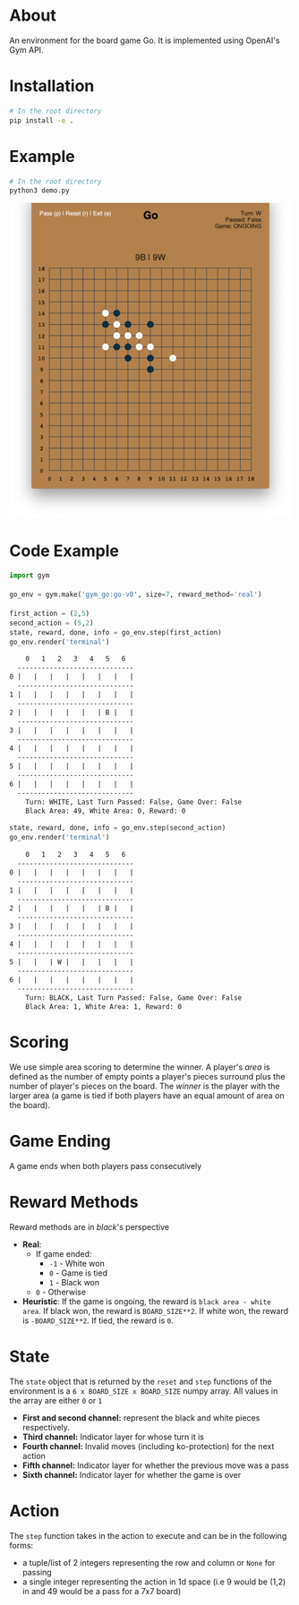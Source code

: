 # About
An environment for the board game Go. It is implemented using OpenAI's Gym API.

# Installation
```bash
# In the root directory
pip install -e .
```

# Example
```bash
# In the root directory
python3 demo.py
```
![alt text](screenshots/human_ui.png)

# Code Example
```python
import gym

go_env = gym.make('gym_go:go-v0', size=7, reward_method='real')

first_action = (2,5)
second_action = (5,2)
state, reward, done, info = go_env.step(first_action)
go_env.render('terminal')
```

```
    0   1   2   3   4   5   6
  -----------------------------
0 |   |   |   |   |   |   |   |
  -----------------------------
1 |   |   |   |   |   |   |   |
  -----------------------------
2 |   |   |   |   |   | B |   |
  -----------------------------
3 |   |   |   |   |   |   |   |
  -----------------------------
4 |   |   |   |   |   |   |   |
  -----------------------------
5 |   |   |   |   |   |   |   |
  -----------------------------
6 |   |   |   |   |   |   |   |
  -----------------------------
	Turn: WHITE, Last Turn Passed: False, Game Over: False
	Black Area: 49, White Area: 0, Reward: 0
```

```python
state, reward, done, info = go_env.step(second_action)
go_env.render('terminal')
```

```
    0   1   2   3   4   5   6
  -----------------------------
0 |   |   |   |   |   |   |   |
  -----------------------------
1 |   |   |   |   |   |   |   |
  -----------------------------
2 |   |   |   |   |   | B |   |
  -----------------------------
3 |   |   |   |   |   |   |   |
  -----------------------------
4 |   |   |   |   |   |   |   |
  -----------------------------
5 |   |   | W |   |   |   |   |
  -----------------------------
6 |   |   |   |   |   |   |   |
  -----------------------------
	Turn: BLACK, Last Turn Passed: False, Game Over: False
	Black Area: 1, White Area: 1, Reward: 0
```

# Scoring
We use simple area scoring to determine the winner. A player's _area_ is defined as the number of empty points a 
player's pieces surround plus the number of player's pieces on the board. The _winner_ is the player with the larger 
area (a game is tied if both players have an equal amount of area on the board).

# Game Ending
A game ends when both players pass consecutively

# Reward Methods
Reward methods are in _black_'s perspective
* **Real**:
  * If game ended:
    * `-1` - White won
    * `0` - Game is tied
    * `1` - Black won
  * `0` - Otherwise
* **Heuristic**: If the game is ongoing, the reward is `black area - white area`. 
If black won, the reward is `BOARD_SIZE**2`. 
If white won, the reward is `-BOARD_SIZE**2`.
If tied, the reward is `0`.

# State
The `state` object that is returned by the `reset` and `step` functions of the environment is a 
`6 x BOARD_SIZE x BOARD_SIZE` numpy array. All values in the array are either `0` or `1` 
* **First and second channel:** represent the black and white pieces respectively.
* **Third channel:** Indicator layer for whose turn it is 
* **Fourth channel:** Invalid moves (including ko-protection) for the next action
* **Fifth channel:** Indicator layer for whether the previous move was a pass
* **Sixth channel:** Indicator layer for whether the game is over

# Action
The `step` function takes in the action to execute and can be in the following forms:
* a tuple/list of 2 integers representing the row and column or `None` for passing
* a single integer representing the action in 1d space (i.e 9 would be (1,2) in and 49 would be a pass for a 7x7 board)
